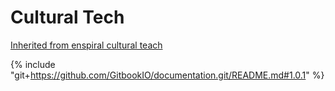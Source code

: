 # Cultural Tech

[Inherited from enspiral cultural teach](http://handbook.enspiral.com/cultural_tech.html)

{% include "git+https://github.com/GitbookIO/documentation.git/README.md#1.0.1" %}